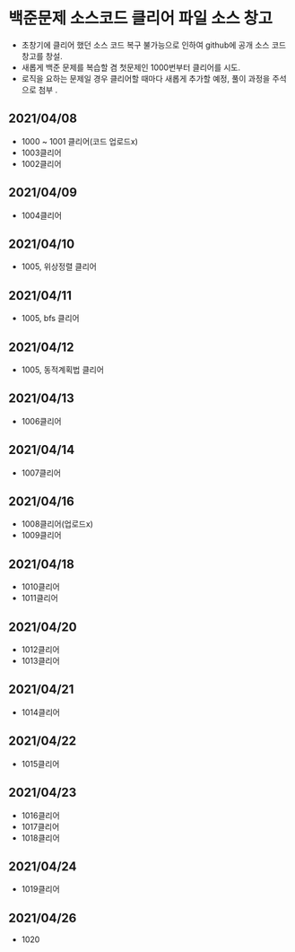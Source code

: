 # 백준문제 소스코드 클리어 파일 소스 창고
- 초창기에 클리어 했던 소스 코드 복구 불가능으로 인하여 github에 공개 소스 코드 창고를 창설.
- 새롭게 백준 문제를 복습할 겸 첫문제인 1000번부터 클리어를 시도.
- 로직을 요하는 문제일 경우 클리어할 때마다 새롭게 추가할 예정, 풀이 과정을 주석으로 첨부 .
## 2021/04/08
- 1000 ~ 1001 클리어(코드 업로드x)
- 1003클리어
- 1002클리어
## 2021/04/09
- 1004클리어
## 2021/04/10
- 1005, 위상정렬 클리어
## 2021/04/11
- 1005, bfs 클리어
## 2021/04/12
- 1005, 동적계획법 클리어
## 2021/04/13
- 1006클리어
## 2021/04/14
- 1007클리어
## 2021/04/16
- 1008클리어(업로드x)
- 1009클리어
## 2021/04/18
- 1010클리어
- 1011클리어
## 2021/04/20
- 1012클리어
- 1013클리어
## 2021/04/21
- 1014클리어
## 2021/04/22
- 1015클리어
## 2021/04/23
- 1016클리어
- 1017클리어
- 1018클리어
## 2021/04/24
- 1019클리어
## 2021/04/26
- 1020
 
